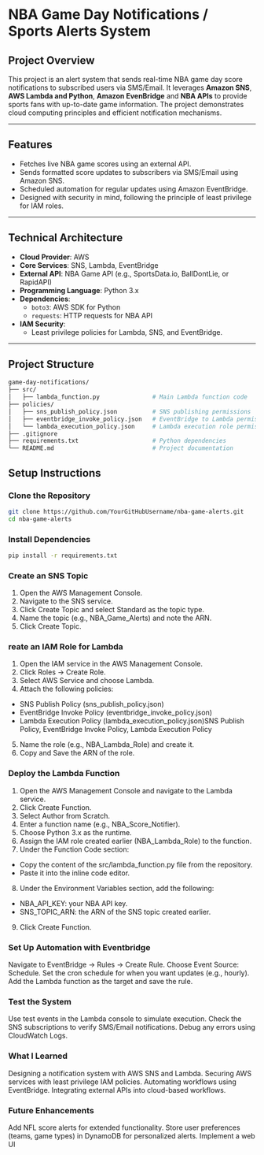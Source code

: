 # NBA Game Day Notifications / Sports Alerts System

## **Project Overview**
This project is an alert system that sends real-time NBA game day score notifications to subscribed users via SMS/Email. It leverages **Amazon SNS**, **AWS Lambda and Python**, **Amazon EvenBridge** and **NBA APIs** to provide sports fans with up-to-date game information. The project demonstrates cloud computing principles and efficient notification mechanisms.

---

## **Features**
- Fetches live NBA game scores using an external API.
- Sends formatted score updates to subscribers via SMS/Email using Amazon SNS.
- Scheduled automation for regular updates using Amazon EventBridge.
- Designed with security in mind, following the principle of least privilege for IAM roles.

---

## **Technical Architecture**
- **Cloud Provider**: AWS
- **Core Services**: SNS, Lambda, EventBridge
- **External API**: NBA Game API (e.g., SportsData.io, BallDontLie, or RapidAPI)
- **Programming Language**: Python 3.x
- **Dependencies**:
  - `boto3`: AWS SDK for Python
  - `requests`: HTTP requests for NBA API
- **IAM Security**:
  - Least privilege policies for Lambda, SNS, and EventBridge.

---

## **Project Structure**
```bash
game-day-notifications/
├── src/
│   ├── lambda_function.py               # Main Lambda function code
├── policies/
│   ├── sns_publish_policy.json          # SNS publishing permissions
│   ├── eventbridge_invoke_policy.json   # EventBridge to Lambda permissions
│   └── lambda_execution_policy.json     # Lambda execution role permissions
├── .gitignore
├── requirements.txt                     # Python dependencies
└── README.md                            # Project documentation
```

## **Setup Instructions**

### **Clone the Repository**
```bash
git clone https://github.com/YourGitHubUsername/nba-game-alerts.git
cd nba-game-alerts
```

### **Install Dependencies**
```bash
pip install -r requirements.txt
```


### **Create an SNS Topic**
1. Open the AWS Management Console.
2. Navigate to the SNS service.
3. Click Create Topic and select Standard as the topic type.
4. Name the topic (e.g., NBA_Game_Alerts) and note the ARN.
5. Click Create Topic.


### **reate an IAM Role for Lambda**
1. Open the IAM service in the AWS Management Console.
2. Click Roles → Create Role.
3. Select AWS Service and choose Lambda.
4. Attach the following policies:
  - SNS Publish Policy (sns_publish_policy.json)
  - EventBridge Invoke Policy (eventbridge_invoke_policy.json)
  - Lambda Execution Policy (lambda_execution_policy.json)SNS Publish Policy, EventBridge Invoke Policy, Lambda Execution Policy
5. Name the role (e.g., NBA_Lambda_Role) and create it.
6. Copy and Save the ARN of the role.


### **Deploy the Lambda Function**
1. Open the AWS Management Console and navigate to the Lambda service.
2. Click Create Function.
3. Select Author from Scratch.
4. Enter a function name (e.g., NBA_Score_Notifier).
5. Choose Python 3.x as the runtime.
6. Assign the IAM role created earlier (NBA_Lambda_Role) to the function.
7. Under the Function Code section:
- Copy the content of the src/lambda_function.py file from the repository.
- Paste it into the inline code editor.
8. Under the Environment Variables section, add the following:
- NBA_API_KEY: your NBA API key.
- SNS_TOPIC_ARN: the ARN of the SNS topic created earlier.
9. Click Create Function.


### **Set Up Automation with Eventbridge**
Navigate to EventBridge → Rules → Create Rule.
Choose Event Source: Schedule.
Set the cron schedule for when you want updates (e.g., hourly).
Add the Lambda function as the target and save the rule.


### **Test the System**
Use test events in the Lambda console to simulate execution.
Check the SNS subscriptions to verify SMS/Email notifications.
Debug any errors using CloudWatch Logs.


### **What I Learned**
Designing a notification system with AWS SNS and Lambda.
Securing AWS services with least privilege IAM policies.
Automating workflows using EventBridge.
Integrating external APIs into cloud-based workflows.


### **Future Enhancements**
Add NFL score alerts for extended functionality.
Store user preferences (teams, game types) in DynamoDB for personalized alerts.
Implement a web UI
